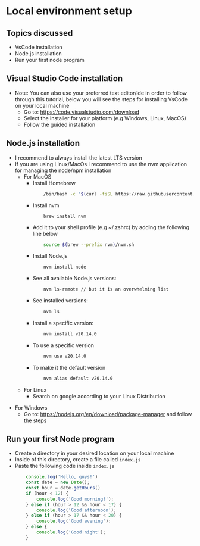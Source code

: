 # Local environment setup


## Topics discussed

- VsCode installation
- Node.js installation
- Run your first node program


## Visual Studio Code installation
* Note: You can also use your preferred text editor/ide in order to follow through this tutorial, below you will see the steps for installing VsCode on your local machine
    - Go to: https://code.visualstudio.com/download
    - Select the installer for your platform (e.g Windows, Linux, MacOS)
    - Follow the guided installation

## Node.js installation

- I recommend to always install the latest LTS version
- If you are using Linux/MacOs I recommend to use the nvm application for managing the node/npm installation
    - For MacOS
        * Install Homebrew
            ```bash
                /bin/bash -c "$(curl -fsSL https://raw.githubusercontent.com/Homebrew/install/master/install.sh)"
            ```
        * Install nvm
            ```bash
                brew install nvm
            ```
        * Add it to your shell profile (e.g ~/.zshrc) by adding the following line below 
            ```bash
                source $(brew --prefix nvm)/nvm.sh

            ```
        * Install Node.js
            ```bash
                nvm install node
            ```
        * See all available Node.js versions:
            ```bash
                nvm ls-remote // but it is an overwhelming list
            ```
        * See installed versions:
            ```bash
                nvm ls
            ```
        * Install a specific version:
            ```bash
                nvm install v20.14.0
            ```
        * To use a specific version
            ```bash
                nvm use v20.14.0
            ```
        * To make it the default version
            ```bash
                nvm alias default v20.14.0
            ```
    * For Linux
        * Search on google according to your Linux Distribution
* For Windows
    * Go to: https://nodejs.org/en/download/package-manager and follow the steps

## Run your first Node program

- Create a directory in your desired location on your local machine
- Inside of this directory, create a file called `index.js`
- Paste the following code inside `index.js`
    ```javascript
        console.log('Hello, guys!')
        const date = new Date();
        const hour = date.getHours()
        if (hour < 12) {
            console.log('Good morning!');
        } else if (hour > 12 && hour < 17) {
            console.log('Good afternoon');
        } else if (hour > 17 && hour < 20) {
            console.log('Good evening');
        } else {
            console.log('Good night');
        }
    ```